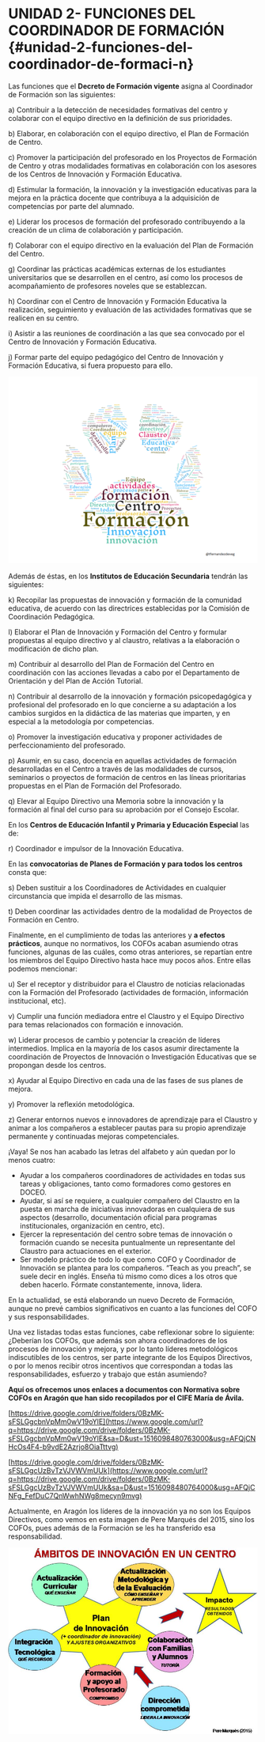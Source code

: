 # UNIDAD 2- FUNCIONES DEL COORDINADOR DE FORMACIÓN {#unidad-2-funciones-del-coordinador-de-formaci-n}

Las funciones que el **Decreto de Formación vigente** asigna al Coordinador de Formación son las siguientes:

a) Contribuir a la detección de necesidades formativas del centro y colaborar con el equipo directivo en la definición de sus prioridades.

b) Elaborar, en colaboración con el equipo directivo, el Plan de Formación de Centro.

c) Promover la participación del profesorado en los Proyectos de Formación de Centro y otras modalidades formativas en colaboración con los asesores de los Centros de Innovación y Formación Educativa.

d) Estimular la formación, la innovación y la investigación educativas para la mejora en la práctica docente que contribuya a la adquisición de competencias por parte del alumnado.

e) Liderar los procesos de formación del profesorado contribuyendo a la creación de un clima de colaboración y participación.

f) Colaborar con el equipo directivo en la evaluación del Plan de Formación del Centro.

g) Coordinar las prácticas académicas externas de los estudiantes universitarios que se desarrollen en el centro, así como los procesos de acompañamiento de profesores noveles que se establezcan.

h) Coordinar con el Centro de Innovación y Formación Educativa la realización, seguimiento y evaluación de las actividades formativas que se realicen en su centro.

i) Asistir a las reuniones de coordinación a las que sea convocado por el Centro de Innovación y Formación Educativa.

j) Formar parte del equipo pedagógico del Centro de Innovación y Formación Educativa, si fuera propuesto para ello.

![](/images/image6.png)

Además de éstas, en los **Institutos de Educación Secundaria** tendrán las siguientes:

k) Recopilar las propuestas de innovación y formación de la comunidad educativa, de acuerdo con las directrices establecidas por la Comisión de Coordinación Pedagógica.

l) Elaborar el Plan de Innovación y Formación del Centro y formular propuestas al equipo directivo y al claustro, relativas a la elaboración o modificación de dicho plan.

m) Contribuir al desarrollo del Plan de Formación del Centro en coordinación con las acciones llevadas a cabo por el Departamento de Orientación y del Plan de Acción Tutorial.

n) Contribuir al desarrollo de la innovación y formación psicopedagógica y profesional del profesorado en lo que concierne a su adaptación a los cambios surgidos en la didáctica de las materias que imparten, y en especial a la metodología por competencias.

o) Promover la investigación educativa y proponer actividades de perfeccionamiento del profesorado.

p) Asumir, en su caso, docencia en aquellas actividades de formación desarrolladas en el Centro a través de las modalidades de cursos, seminarios o proyectos de formación de centros en las líneas prioritarias propuestas en el Plan de Formación del Profesorado.

q) Elevar al Equipo Directivo una Memoria sobre la innovación y la formación al final del curso para su aprobación por el Consejo Escolar.  

En los **Centros de Educación Infantil y Primaria y Educación Especial** las de:

r) Coordinador e impulsor de la Innovación Educativa.

En las **convocatorias de Planes de Formación y para todos los centros** consta que:

s) Deben sustituir a los Coordinadores de Actividades en cualquier circunstancia que impida el desarrollo de las mismas.

t) Deben coordinar las actividades dentro de la modalidad de Proyectos de Formación en Centro.

Finalmente, en el cumplimiento de todas las anteriores y **a efectos prácticos**, aunque no normativos, los COFOs acaban asumiendo otras funciones, algunas de las cuáles, como otras anteriores, se repartían entre los miembros del Equipo Directivo hasta hace muy pocos años. Entre ellas podemos mencionar:

u) Ser el receptor y distribuidor para el Claustro de noticias relacionadas con la Formación del Profesorado (actividades de formación, información institucional, etc).

v) Cumplir una función mediadora entre el Claustro y el Equipo Directivo para temas relacionados con formación e innovación.

w) Liderar procesos de cambio y potenciar la creación de líderes intermedios. Implica en la mayoría de los casos asumir directamente la coordinación de Proyectos de Innovación o Investigación Educativas que se propongan desde los centros.

x) Ayudar al Equipo Directivo en cada una de las fases de sus planes de mejora.

y) Promover la reflexión metodológica.

z) Generar entornos nuevos e innovadores de aprendizaje para el Claustro y animar a los compañeros a establecer pautas para su propio aprendizaje permanente y continuadas mejoras competenciales.  

¡Vaya! Se nos han acabado las letras del alfabeto y aún quedan por lo menos cuatro:

*   Ayudar a los compañeros coordinadores de actividades en todas sus tareas y obligaciones, tanto como formadores como gestores en DOCEO.
*   Ayudar, si así se requiere, a cualquier compañero del Claustro en la puesta en marcha de iniciativas innovadoras en cualquiera de sus aspectos (desarrollo, documentación oficial para programas institucionales, organización en centro, etc).
*   Ejercer la representación del centro sobre temas de innovación o formación cuando se necesita puntualmente un representante del Claustro para actuaciones en el exterior.
*   Ser modelo práctico de todo lo que como COFO y Coordinador de Innovación se plantea para los compañeros. “Teach as you preach”, se suele decir en inglés. Enseña tú mismo como dices a los otros que deben hacerlo. Fórmate constantemente, innova, lidera.
 
En la actualidad, se está elaborando un nuevo Decreto de Formación, aunque no prevé cambios significativos en cuanto a las funciones del COFO y sus responsabilidades.

Una vez listadas todas estas funciones, cabe reflexionar sobre lo siguiente: ¿Deberían los COFOs, que además son ahora coordinadores de los procesos de innovación y mejora, y por lo tanto líderes metodológicos indiscutibles de los centros, ser parte integrante de los Equipos Directivos, o por lo menos recibir otros incentivos que correspondan a todas las responsabilidades, esfuerzo y trabajo que están asumiendo?

**Aquí os ofrecemos unos enlaces a documentos con Normativa sobre COFOs en Aragón que han sido recopilados por el CIFE María de Ávila.**

[https://drive.google.com/drive/folders/0BzMK-sFSLGgcbnVpMm0wV19oYlE](https://www.google.com/url?q=https://drive.google.com/drive/folders/0BzMK-sFSLGgcbnVpMm0wV19oYlE&sa=D&ust=1516098480763000&usg=AFQjCNHcOs4F4-b9vdE2Azrjo8OiaTttvg) 

[https://drive.google.com/drive/folders/0BzMK-sFSLGgcUzBvTzVJVWVmUUk](https://www.google.com/url?q=https://drive.google.com/drive/folders/0BzMK-sFSLGgcUzBvTzVJVWVmUUk&sa=D&ust=1516098480764000&usg=AFQjCNFg_FefDuC7QnWwhNWg8mecyn9mvg) 

Actualmente, en Aragón los líderes de la innovación ya no son los Equipos Directivos, como vemos en esta imagen de Pere Marqués del 2015, sino los COFOs, pues además de la Formación se les ha transferido esa responsabilidad.

![](images/image9.jpg)

